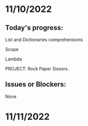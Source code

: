# 11/10/2022
## Today's progress:
List and Dictionaries comprehensions

Scope

Lambda

PROJECT: Rock Paper Sissors.
## Issues or Blockers:
None
# 11/11/2022